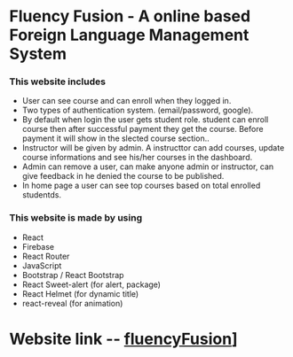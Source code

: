 # Fluency Fusion - A online based Foreign Language Management System

### This website includes
* User can see course and can enroll when they logged in.
* Two types of authentication system. (email/password, google).
* By default when login the user gets student role. student can enroll course then after successful payment they get the course. Before payment it will show in the slected course section..
* Instructor will be given by admin. A instructtor can add courses, update course informations and see his/her courses in the dashboard.
* Admin can remove a user, can make anyone admin or instructor, can give feedback in he denied the course to be published.
* In home page a user can see top courses based on total enrolled studentds.

### This website is made by using
* React
* Firebase
* React Router
* JavaScript
* Bootstrap / React Bootstrap
* React Sweet-alert (for alert, package)
* React Helmet (for dynamic title)
* react-reveal (for animation)

# Website link -- [fluencyFusion]([https://toytopia-59627.web.app](https://fluency-fusion.web.app/))]
